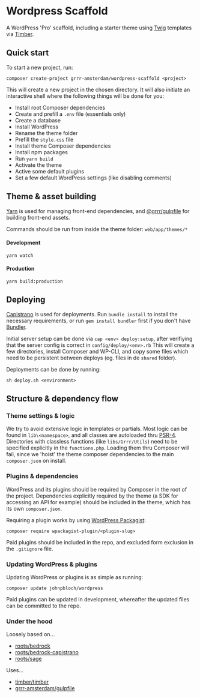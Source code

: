 # Wordpress Scaffold

A WordPress 'Pro' scaffold, including a starter theme using [Twig](https://twig.symfony.com/) templates via [Timber](https://github.com/timber/timber/).

## Quick start

To start a new project, run:

```
composer create-project grrr-amsterdam/wordpress-scaffold <project>
```

This will create a new project in the chosen directory. It will also initiate an interactive shell where the following things will be done for you:

- Install root Composer dependencies
- Create and prefill a `.env` file (essentials only)
- Create a database
- Install WordPress
- Rename the theme folder
- Prefill the `style.css` file
- Install theme Composer dependencies
- Install npm packages
- Run `yarn build`
- Activate the theme
- Active some default plugins
- Set a few default WordPress settings (like disabling comments)

## Theme & asset building

[Yarn](https://github.com/yarnpkg/yarn) is used for managing front-end dependencies, and [@grrr/gulpfile](https://github.com/grrr-amsterdam/gulpfile) for building front-end assets.

Commands should be run from inside the theme folder: `web/app/themes/*`

#### Development

```
yarn watch
```

#### Production
```
yarn build:production
```

## Deploying

[Capistrano](https://github.com/capistrano/capistrano) is used for deployments.
Run `bundle install` to install the necessary requirements, or run `gem install bundler` first if you don't have [Bundler](https://github.com/bundler/bundler).

Initial server setup can be done via `cap <env> deploy:setup`, after verifiying that the server config is correct in `config/deploy/<env>.rb` This will create a few directories, install Composer and WP-CLI, and copy some files which need to be persistent between deploys (eg. files in de `shared` folder).

Deployments can be done by running:

```
sh deploy.sh <environment>
```

## Structure & dependency flow

### Theme settings & logic

We try to avoid extensive logic in templates or partials. Most logic can be found in `lib\<namespace>`, and all classes are autoloaded thru [PSR-4](http://www.php-fig.org/psr/psr-4/). Directories with classless functions (like `libs/Grrr/Utils`) need to be specified explicitly in the `functions.php`. Loading them thru Composer will fail, since we 'hoist' the theme composer dependencies to the main `composer.json` on install.

### Plugins & dependencies

WordPress and its plugins should be required by Composer in the root of the project. Dependencies explicitly required by the theme (a SDK for accessing an API for example) should be included in the theme, which has its own `composer.json`.

Requiring a plugin works by using [WordPress Packagist](https://wpackagist.org/):

```
composer require wpackagist-plugin/<plugin-slug>
```

Paid plugins should be included in the repo, and excluded form exclusion in the `.gitignore` file.

### Updating WordPress & plugins

Updating WordPress or plugins is as simple as running:

```
composer update johnpbloch/wordpress
```

Paid plugins can be updated in development, whereafter the updated files can be committed to the repo.

### Under the hood

Loosely based on...

- [roots/bedrock](https://github.com/roots/bedrock/)
- [roots/bedrock-capistrano](https://github.com/roots/bedrock-capistrano/)
- [roots/sage](https://github.com/roots/sage/)

Uses...

- [timber/timber](https://github.com/timber/timber/)
- [grrr-amsterdam/gulpfile](https://github.com/grrr-amsterdam/gulpfile/)
